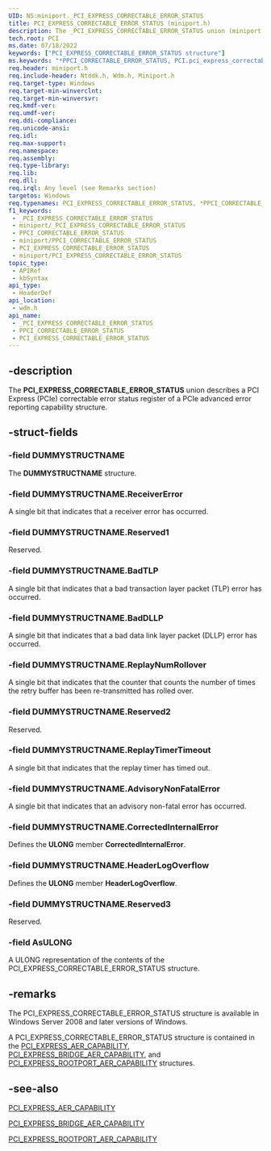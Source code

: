 ```yaml
---
UID: NS:miniport._PCI_EXPRESS_CORRECTABLE_ERROR_STATUS
title: PCI_EXPRESS_CORRECTABLE_ERROR_STATUS (miniport.h)
description: The _PCI_EXPRESS_CORRECTABLE_ERROR_STATUS union (miniport.h) describes a PCI Express (PCIe) correctable error status register for advanced error reporting.
tech.root: PCI
ms.date: 07/18/2022
keywords: ["PCI_EXPRESS_CORRECTABLE_ERROR_STATUS structure"]
ms.keywords: "*PPCI_CORRECTABLE_ERROR_STATUS, PCI.pci_express_correctable_error_status, PCI_EXPRESS_CORRECTABLE_ERROR_STATUS, PCI_EXPRESS_CORRECTABLE_ERROR_STATUS union [Buses], PPCI_CORRECTABLE_ERROR_STATUS, PPCI_CORRECTABLE_ERROR_STATUS union pointer [Buses], _PCI_EXPRESS_CORRECTABLE_ERROR_STATUS, pci_struct_1366a090-7405-4cd8-b725-19753a248441.xml, wdm/PCI_EXPRESS_CORRECTABLE_ERROR_STATUS, wdm/PPCI_CORRECTABLE_ERROR_STATUS"
req.header: miniport.h
req.include-header: Ntddk.h, Wdm.h, Miniport.h
req.target-type: Windows
req.target-min-winverclnt: 
req.target-min-winversvr: 
req.kmdf-ver: 
req.umdf-ver: 
req.ddi-compliance: 
req.unicode-ansi: 
req.idl: 
req.max-support: 
req.namespace: 
req.assembly: 
req.type-library: 
req.lib: 
req.dll: 
req.irql: Any level (see Remarks section)
targetos: Windows
req.typenames: PCI_EXPRESS_CORRECTABLE_ERROR_STATUS, *PPCI_CORRECTABLE_ERROR_STATUS
f1_keywords:
 - _PCI_EXPRESS_CORRECTABLE_ERROR_STATUS
 - miniport/_PCI_EXPRESS_CORRECTABLE_ERROR_STATUS
 - PPCI_CORRECTABLE_ERROR_STATUS
 - miniport/PPCI_CORRECTABLE_ERROR_STATUS
 - PCI_EXPRESS_CORRECTABLE_ERROR_STATUS
 - miniport/PCI_EXPRESS_CORRECTABLE_ERROR_STATUS
topic_type:
 - APIRef
 - kbSyntax
api_type:
 - HeaderDef
api_location:
 - wdm.h
api_name:
 - _PCI_EXPRESS_CORRECTABLE_ERROR_STATUS
 - PPCI_CORRECTABLE_ERROR_STATUS
 - PCI_EXPRESS_CORRECTABLE_ERROR_STATUS
---
```


## -description

The **PCI_EXPRESS_CORRECTABLE_ERROR_STATUS** union describes a PCI Express (PCIe) correctable error status register of a PCIe advanced error reporting capability structure.

## -struct-fields

### -field DUMMYSTRUCTNAME

The **DUMMYSTRUCTNAME** structure.

### -field DUMMYSTRUCTNAME.ReceiverError

A single bit that indicates that a receiver error has occurred.

### -field DUMMYSTRUCTNAME.Reserved1

Reserved.

### -field DUMMYSTRUCTNAME.BadTLP

A single bit that indicates that a bad transaction layer packet (TLP) error has occurred.

### -field DUMMYSTRUCTNAME.BadDLLP

A single bit that indicates that a bad data link layer packet (DLLP) error has occurred.

### -field DUMMYSTRUCTNAME.ReplayNumRollover

A single bit that indicates that the counter that counts the number of times the retry buffer has been re-transmitted has rolled over.

### -field DUMMYSTRUCTNAME.Reserved2

Reserved.

### -field DUMMYSTRUCTNAME.ReplayTimerTimeout

A single bit that indicates that the replay timer has timed out.

### -field DUMMYSTRUCTNAME.AdvisoryNonFatalError

A single bit that indicates that an advisory non-fatal error has occurred.

### -field DUMMYSTRUCTNAME.CorrectedInternalError

Defines the **ULONG** member **CorrectedInternalError**.

### -field DUMMYSTRUCTNAME.HeaderLogOverflow

Defines the **ULONG** member **HeaderLogOverflow**.

### -field DUMMYSTRUCTNAME.Reserved3

Reserved.

### -field AsULONG

A ULONG representation of the contents of the PCI_EXPRESS_CORRECTABLE_ERROR_STATUS structure.

## -remarks

The PCI_EXPRESS_CORRECTABLE_ERROR_STATUS structure is available in Windows Server 2008 and later versions of Windows.

A PCI_EXPRESS_CORRECTABLE_ERROR_STATUS structure is contained in the [PCI_EXPRESS_AER_CAPABILITY](../wdm/ns-wdm-_pci_express_aer_capability.md), [PCI_EXPRESS_BRIDGE_AER_CAPABILITY](../wdm/ns-wdm-_pci_express_bridge_aer_capability.md), and [PCI_EXPRESS_ROOTPORT_AER_CAPABILITY](../wdm/ns-wdm-_pci_express_rootport_aer_capability.md) structures.

## -see-also

[PCI_EXPRESS_AER_CAPABILITY](../wdm/ns-wdm-_pci_express_aer_capability.md)

[PCI_EXPRESS_BRIDGE_AER_CAPABILITY](../wdm/ns-wdm-_pci_express_bridge_aer_capability.md)

[PCI_EXPRESS_ROOTPORT_AER_CAPABILITY](../wdm/ns-wdm-_pci_express_rootport_aer_capability.md)
